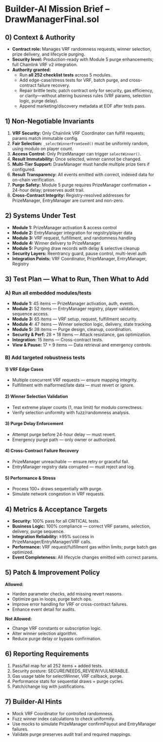 # Builder-AI Mission Brief – DrawManagerFinal.sol

## 0) Context & Authority
- **Contract role:** Manages VRF randomness requests, winner selection, prize delivery, and lifecycle purging.
- **Security level:** Production-ready with Module 5 purge enhancements; full Chainlink VRF v2 integration.
- **Authority granted:**
  - Run **all 252 checklist tests** across 5 modules.
  - Add edge-case/stress tests for VRF, batch purge, and cross-contract failure recovery.
  - Repair brittle tests; patch contract only for security, gas efficiency, or clarity—without altering business rules (VRF params, selection logic, purge delay).
  - Append marketing/discovery metadata at EOF after tests pass.

## 1) Non-Negotiable Invariants
1. **VRF Security:** Only Chainlink VRF Coordinator can fulfill requests; params match immutable config.
2. **Fair Selection:** `_selectWinnerFromSeed()` must be uniformly random, using modulo on player count.
3. **Access Control:** Only PrizeManager can trigger `selectWinner()`.
4. **Result Immutability:** Once selected, winner cannot be changed.
5. **Multi-Tier Support:** DrawManager must handle multiple prize tiers if configured.
6. **Result Transparency:** All events emitted with correct, indexed data for on-chain verification.
7. **Purge Safety:** Module 5 purge requires PrizeManager confirmation + 24-hour delay; preserves audit trail.
8. **Cross-Contract Integrity:** Registry-resolved addresses for PrizeManager, EntryManager are current and non-zero.

## 2) Systems Under Test
- **Module 1:** PrizeManager activation & access control
- **Module 2:** EntryManager integration for registry/player data
- **Module 3:** VRF request, fulfillment, and randomness handling
- **Module 4:** Winner delivery to PrizeManager
- **Module 5:** Purging draw records with delay & selective cleanup
- **Security Layers:** Reentrancy guard, pause control, multi-level auth
- **Integration Points:** VRF Coordinator, PrizeManager, EntryManager, Registry

## 3) Test Plan — What to Run, Then What to Add

### A) Run all embedded modules/tests
- **Module 1:** 45 items — PrizeManager activation, auth, events.
- **Module 2:** 52 items — EntryManager registry, player validation, sequence access.
- **Module 3:** 65 items — VRF setup, request, fulfillment security.
- **Module 4:** 47 items — Winner selection logic, delivery, state tracking.
- **Module 5:** 38 items — Purge design, cleanup, coordination.
- **Security & Perf:** 28 + 18 items — Attack resistance, gas optimization.
- **Integration:** 15 items — Cross-contract tests.
- **View & Pause:** 17 + 9 items — Data retrieval and emergency controls.

### B) Add targeted robustness tests

#### 1) VRF Edge Cases
- Multiple concurrent VRF requests — ensure mapping integrity.
- Fulfillment with malformed/late data — must revert or ignore.

#### 2) Winner Selection Validation
- Test extreme player counts (1, max limit) for modulo correctness.
- Verify selection uniformity with fuzz/randomness analysis.

#### 3) Purge Delay Enforcement
- Attempt purge before 24-hour delay — must revert.
- Emergency purge path — only owner or authorized.

#### 4) Cross-Contract Failure Recovery
- PrizeManager unreachable — ensure retry or graceful fail.
- EntryManager registry data corrupted — must reject and log.

#### 5) Performance & Stress
- Process 100+ draws sequentially with purge.
- Simulate network congestion in VRF requests.

## 4) Metrics & Acceptance Targets
- **Security:** 100% pass for all CRITICAL tests.
- **Business Logic:** 100% compliance — correct VRF params, selection, delivery, purge sequence.
- **Integration Reliability:** ≥95% success in PrizeManager/EntryManager/VRF calls.
- **Performance:** VRF request/fulfillment gas within limits; purge batch gas optimized.
- **Event Completeness:** All lifecycle changes emitted with correct params.

## 5) Patch & Improvement Policy
**Allowed:**
- Harden parameter checks, add missing revert reasons.
- Optimize gas in loops, purge batch ops.
- Improve error handling for VRF or cross-contract failures.
- Enhance event detail for audits.

**Not Allowed:**
- Change VRF constants or subscription logic.
- Alter winner selection algorithm.
- Reduce purge delay or bypass confirmation.

## 6) Reporting Requirements
1. Pass/fail map for all 252 items + added tests.
2. Security posture: SECURE/NEEDS_REVIEW/VULNERABLE.
3. Gas usage table for selectWinner, VRF callback, purge.
4. Performance stats for sequential draws + purge cycles.
5. Patch/change log with justifications.

## 7) Builder-AI Hints
- Mock VRF Coordinator for controlled randomness.
- Fuzz winner index calculations to check uniformity.
- Use mocks to simulate PrizeManager confirmPayout and EntryManager failures.
- Validate purge preserves audit trail and required mappings.
